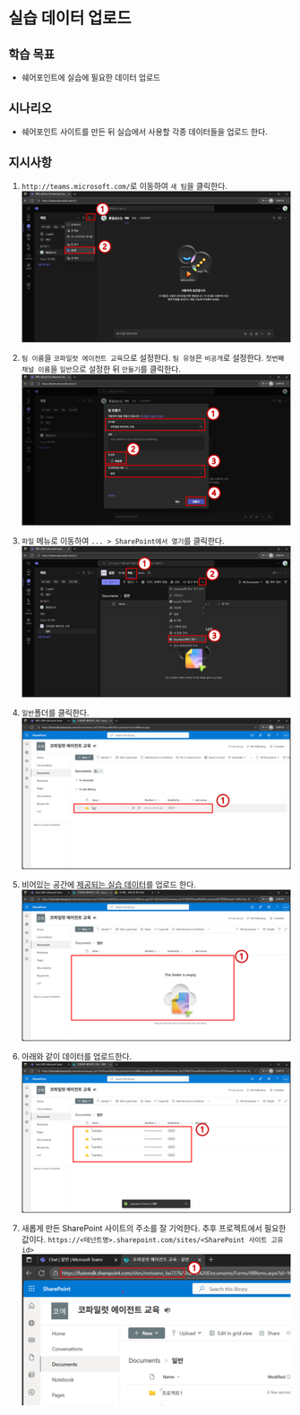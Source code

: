 # 실습 데이터 업로드

## 학습 목표
- 쉐어포인트에 실습에 필요한 데이터 업로드

## 시나리오
- 쉐어포인트 사이트를 만든 뒤 실습에서 사용할 각종 데이터들을 업로드 한다.

## 지시사항

1. `http://teams.microsoft.com/`로 이동하여 `새 팀`을 클릭한다.
![](../../imgs/00a-upload-data/01.PNG)

2. `팀 이름`을 `코파일럿 에이전트 교육`으로 설정한다. `팀 유형`은 `비공개`로 설정한다. `첫번째 채널 이름`을 `일반`으로 설정한 뒤 `만들기`를 클릭한다.
![](../../imgs/00a-upload-data/02.PNG)

3. `파일` 메뉴로 이동하여 `... > SharePoint에서 열기`를 클릭한다.
![](../../imgs/00a-upload-data/03.PNG)

4. `일반`폴더를 클릭한다.
![](../../imgs/00a-upload-data/04.PNG)

5. 비어있는 공간에 [제공되는 실습 데이터](https://github.com/Indie-Garage/copilot-studio/tree/main/data)를 업로드 한다.
![](../../imgs/00a-upload-data/05.PNG)

6. 아래와 같이 데이터를 업로드한다.
![](../../imgs/00a-upload-data/06.PNG)

7. 새롭게 만든 SharePoint 사이트의 주소를 잘 기억한다. 추후 프로젝트에서 필요한 값이다. `https://<테넌트명>.sharepoint.com/sites/<SharePoint 사이트 고유 id>`
![](../../imgs/00a-upload-data/07.PNG)
